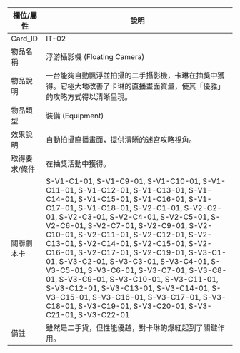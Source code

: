 | 欄位/屬性 | 說明 |
|---|---|
| Card_ID | IT-02 |
| 物品名稱 | 浮游攝影機 (Floating Camera) |
| 物品說明 | 一台能夠自動飄浮並拍攝的二手攝影機，卡琳在抽獎中獲得。它極大地改善了卡琳的直播畫面質量，使其「優雅」的攻略方式得以清晰呈現。 |
| 物品類型 | 裝備 (Equipment) |
| 效果說明 | 自動拍攝直播畫面，提供清晰的迷宮攻略視角。 |
| 取得要求/條件 | 在抽獎活動中獲得。 |
| 關聯劇本卡 | S-V1-C1-01, S-V1-C9-01, S-V1-C10-01, S-V1-C11-01, S-V1-C12-01, S-V1-C13-01, S-V1-C14-01, S-V1-C15-01, S-V1-C16-01, S-V1-C17-01, S-V1-C18-01, S-V2-C1-01, S-V2-C2-01, S-V2-C3-01, S-V2-C4-01, S-V2-C5-01, S-V2-C6-01, S-V2-C7-01, S-V2-C9-01, S-V2-C10-01, S-V2-C11-01, S-V2-C12-01, S-V2-C13-01, S-V2-C14-01, S-V2-C15-01, S-V2-C16-01, S-V2-C17-01, S-V2-C19-01, S-V3-C1-01, S-V3-C2-01, S-V3-C3-01, S-V3-C4-01, S-V3-C5-01, S-V3-C6-01, S-V3-C7-01, S-V3-C8-01, S-V3-C9-01, S-V3-C10-01, S-V3-C11-01, S-V3-C12-01, S-V3-C13-01, S-V3-C14-01, S-V3-C15-01, S-V3-C16-01, S-V3-C17-01, S-V3-C18-01, S-V3-C19-01, S-V3-C20-01, S-V3-C21-01, S-V3-C22-01 |
| 備註 | 雖然是二手貨，但性能優越，對卡琳的爆紅起到了關鍵作用。 |
